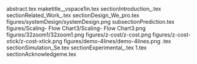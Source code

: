 abstract.tex
maketitle__vspace1in.tex
sectionIntroduction_.tex
sectionRelated_Work_.tex
sectionDesign_We_pro.tex
figures/systemDesign/systemDesign.png
subsectionPrediction.tex
figures/Scaling- Flow Chart3/Scaling- Flow Chart3.png
figures/32zoom1/32zoom1.png
figures/z-cost/z-cost.png
figures/z-cost-xtick/z-cost-xtick.png
figures/demo-4lines/demo-4lines.png
.tex
sectionSimulation_Se.tex
sectionExperimental_.tex
1.tex
sectionAcknowledgeme.tex
